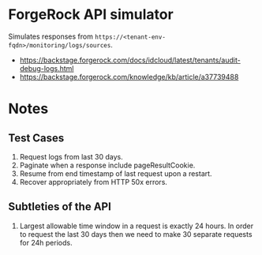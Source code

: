 # ForgeRock API simulator

Simulates responses from `https://<tenant-env-fqdn>/monitoring/logs/sources`.

- https://backstage.forgerock.com/docs/idcloud/latest/tenants/audit-debug-logs.html
- https://backstage.forgerock.com/knowledge/kb/article/a37739488

# Notes

## Test Cases

1. Request logs from last 30 days.
2. Paginate when a response include pageResultCookie.
3. Resume from end timestamp of last request upon a restart.
4. Recover appropriately from HTTP 50x errors.

## Subtleties of the API

1. Largest allowable time window in a request is exactly 24 hours. In order to
request the last 30 days then we need to make 30 separate requests for 24h
periods.
